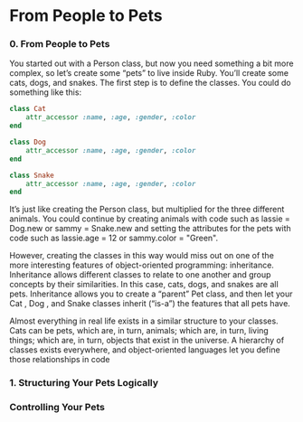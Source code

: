 # From People to Pets




### 0. From People to Pets

You started out with a Person class, but now you need something a bit more complex, so let’s create
some “pets” to live inside Ruby. You’ll create some cats, dogs, and snakes. The first step is to define the
classes. You could do something like this:


```ruby 
class Cat
    attr_accessor :name, :age, :gender, :color
end

class Dog
    attr_accessor :name, :age, :gender, :color
end

class Snake
    attr_accessor :name, :age, :gender, :color
end
```

It’s just like creating the Person class, but multiplied for the three different animals. You could continue
by creating animals with code such as lassie = Dog.new or sammy = Snake.new and setting the attributes
for the pets with code such as lassie.age = 12 or sammy.color = "Green". 


However, creating the classes in this way would miss out on one of the more interesting features of
object-oriented programming: inheritance.
Inheritance allows different classes to relate to one another and group concepts by their similarities. In
this case, cats, dogs, and snakes are all pets. Inheritance allows you to create a “parent” Pet class, and then
let your Cat , Dog , and Snake classes inherit (“is-a”) the features that all pets have.


Almost everything in real life exists in a similar structure to your classes. Cats can be pets, which are, in
turn, animals; which are, in turn, living things; which are, in turn, objects that exist in the universe. A hierarchy
of classes exists everywhere, and object-oriented languages let you define those relationships in code


### 1. Structuring Your Pets Logically



### Controlling Your Pets


###